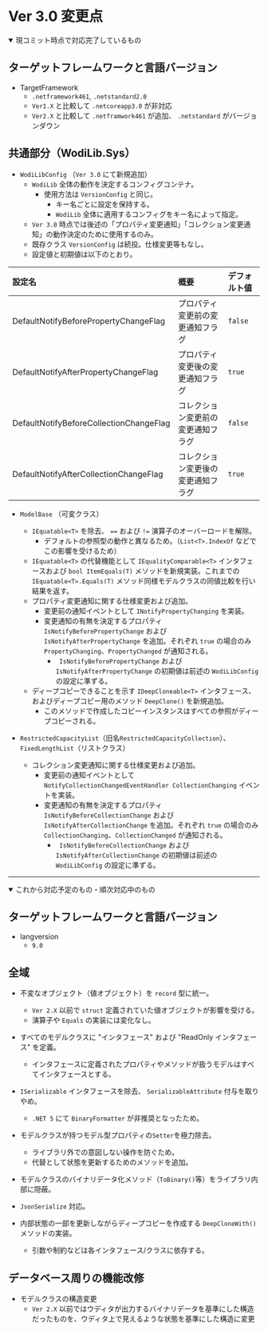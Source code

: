 Ver 3.0 変更点
========================================

<details open>

<summary>現コミット時点で対応完了しているもの</summary>

ターゲットフレームワークと言語バージョン
----------------------------------------

- TargetFramework
    - ```.netframework461```, ```.netstandard2.0```
    - ```Ver1.X``` と比較して ```.netcoreapp3.0``` が非対応
    - ```Ver2.X``` と比較して ```.netframwork461``` が追加、 ```.netstandard``` がバージョンダウン

共通部分（WodiLib.Sys）
----------------------------------------

- ```WodiLibConfig``` （```Ver 3.0``` にて新規追加）
    - ```WodiLib``` 全体の動作を決定するコンフィグコンテナ。
        - 使用方法は ```VersionConfig``` と同じ。
            - キー名ごとに設定を保持する。
            - ```WodiLib``` 全体に適用するコンフィグをキー名によって指定。
    - ```Ver 3.0``` 時点では後述の「プロパティ変更通知」「コレクション変更通知」の動作決定のために使用するのみ。
    - 既存クラス ```VersionConfig``` は続投。仕様変更等もなし。
    - 設定値と初期値は以下のとおり。

|設定名|概要|デフォルト値|
|:--|:--|:--|
|DefaultNotifyBeforePropertyChangeFlag|プロパティ変更前の変更通知フラグ|```false```|
|DefaultNotifyAfterPropertyChangeFlag|プロパティ変更後の変更通知フラグ|```true```|
|DefaultNotifyBeforeCollectionChangeFlag|コレクション変更前の変更通知フラグ|```false```|
|DefaultNotifyAfterCollectionChangeFlag|コレクション変更後の変更通知フラグ|```true```|

- ```ModelBase``` （可変クラス）
    - ```IEquatable<T>``` を除去、 ```==``` および ```!=``` 演算子のオーバーロードを解除。
        - デフォルトの参照型の動作と異なるため。（```List<T>.IndexOf``` などでこの影響を受けるため）
    - ```IEquatable<T>``` の代替機能として ```IEqualityComparable<T>``` インタフェースおよび ```bool ItemEquals(T)``` メソッドを新規実装。これまでの ```IEquatable<T>.Equals(T)``` メソッド同様モデルクラスの同値比較を行い結果を返す。
    - プロパティ変更通知に関する仕様変更および追加。
        - 変更前の通知イベントとして ```INotifyPropertyChanging``` を実装。
        - 変更通知の有無を決定するプロパティ ``` IsNotifyBeforePropertyChange``` および ```IsNotifyAfterPropertyChange``` を追加。それぞれ ```true``` の場合のみ ```PropertyChanging```、```PropertyChanged``` が通知される。
            - ``` IsNotifyBeforePropertyChange``` および ```IsNotifyAfterPropertyChange``` の初期値は前述の ```WodiLibConfig``` の設定に準ずる。
    - ディープコピーできることを示す ```IDeepCloneable<T>``` インタフェース、およびディープコピー用のメソッド ```DeepClone()``` を新規追加。
        - このメソッドで作成したコピーインスタンスはすべての参照がディープコピーされる。

- ```RestrictedCapacityList```（旧名```RestrictedCapacityCollection```）、```FixedLengthList```（リストクラス）
    - コレクション変更通知に関する仕様変更および追加。
        - 変更前の通知イベントとして ```NotifyCollectionChangedEventHandler CollectionChanging``` イベントを実装。
        - 変更通知の有無を決定するプロパティ ``` IsNotifyBeforeCollectionChange``` および ```IsNotifyAfterCollectionChange``` を追加。それぞれ ```true``` の場合のみ ```CollectionChanging```、```CollectionChanged``` が通知される。
            - ``` IsNotifyBeforeCollectionChange``` および ```IsNotifyAfterCollectionChange``` の初期値は前述の ```WodiLibConfig``` の設定に準ずる。

</details>

----------------------------------------

<details open>

<summary>これから対応予定のもの・順次対応中のもの</summary>

ターゲットフレームワークと言語バージョン
----------------------------------------

- langversion
    - ```9.0```

全域
----------------------------------------

- 不変なオブジェクト（値オブジェクト）を ```record``` 型に統一。
    - ```Ver 2.X``` 以前で ```struct``` 定義されていた値オブジェクトが影響を受ける。
    - 演算子や ```Equals``` の実装には変化なし。

- すべてのモデルクラスに "インタフェース" および "ReadOnly インタフェース" を定義。
    - インタフェースに定義されたプロパティやメソッドが扱うモデルはすべてインタフェースとする。

- ```ISerializable``` インタフェースを除去、 ```SerializableAttribute``` 付与を取りやめ。
    - ```.NET 5``` にて ```BinaryFormatter``` が非推奨となったため。

- モデルクラスが持つモデル型プロパティの```Setter```を極力除去。
    - ライブラリ外での意図しない操作を防ぐため。
    - 代替として状態を更新するためのメソッドを追加。

- モデルクラスのバイナリデータ化メソッド（```ToBinary()```等）をライブラリ内部に隠蔽。

- ```JsonSerialize``` 対応。

- 内部状態の一部を更新しながらディープコピーを作成する ```DeepCloneWith()``` メソッドの実装。
    - 引数や制約などは各インタフェース/クラスに依存する。

データベース周りの機能改修
----------------------------------------

- モデルクラスの構造変更
    - ```Ver 2.X``` 以前ではウディタが出力するバイナリデータを基準にした構造だったものを、ウディタ上で見えるような状態を基準にした構造に変更

</details>
